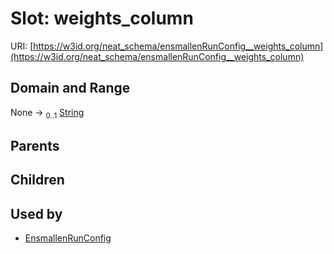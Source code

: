 
# Slot: weights_column




URI: [https://w3id.org/neat_schema/ensmallenRunConfig__weights_column](https://w3id.org/neat_schema/ensmallenRunConfig__weights_column)


## Domain and Range

None &#8594;  <sub>0..1</sub> [String](types/String.md)

## Parents


## Children


## Used by

 * [EnsmallenRunConfig](EnsmallenRunConfig.md)
